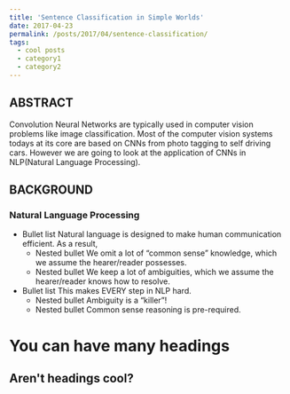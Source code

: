 ```yaml
---
title: 'Sentence Classification in Simple Worlds'
date: 2017-04-23
permalink: /posts/2017/04/sentence-classification/
tags:
  - cool posts
  - category1
  - category2
---
```

ABSTRACT
----------
Convolution Neural Networks are typically used in computer vision problems like image classification. Most of the computer vision systems todays at its core are based on CNNs from photo tagging to self driving cars. 
However we are going to look at the application of CNNs in NLP(Natural Language Processing).

BACKGROUND
----------

### Natural Language Processing ###
* Bullet list Natural language is designed to make human communication efficient. As a result,
    * Nested bullet We omit a lot of “common sense” knowledge, which we assume the hearer/reader possesses.
    * Nested bullet We keep a lot of ambiguities, which we assume the hearer/reader knows how to resolve.
* Bullet list This makes EVERY step in NLP hard.
    * Nested bullet Ambiguity is a “killer”!
    * Nested bullet Common sense reasoning is pre-required.


You can have many headings
======

Aren't headings cool?
------